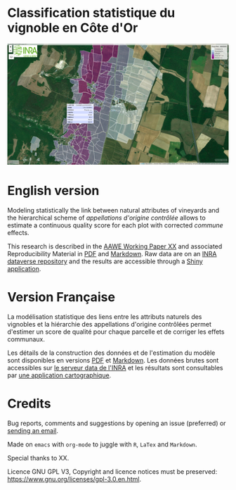 # Classification statistique du vignoble en Côte d'Or

![img](Figures/Capture.png)


# English version

Modeling statistically the link between natural attributes of vineyards and the hierarchical scheme of *appellations d'origine contrôlée* allows to estimate a continuous quality score for each plot with corrected *commune* effects.

This research is described in the [AAWE Working Paper XX](WorkingPaper.pdf) and associated Reproducibility Material in [PDF](ReproPaper.pdf) and [Markdown](ReproPaper.md). Raw data are on an [INRA dataverse repository](https://www6.inra.fr/datapartage/) and the results are accessible through a [Shiny application](https://geoind-wine.firebaseapp.com).


# Version Française

La modélisation statistique des liens entre les attributs naturels des vignobles et la hiérarchie des appellations d'origine contrôlées permet d'estimer un score de qualité pour chaque parcelle et de corriger les effets communaux.

Les détails de la construction des données et de l'estimation du modèle sont disponibles en versions [PDF](DataPaper.pdf) et [Markdown](DataPaper.md). Les données brutes sont accessibles sur [le serveur data de l'INRA](https://www6.inra.fr/datapartage/) et les résultats sont consultables par [une application cartographique](https://geoind-wine.firebaseapp.com).


# Credits

Bug reports, comments and suggestions by opening an issue (preferred) or [sending an email](mailto:jsay@inra.fr).

Made on `emacs` with `org-mode` to juggle with `R`, `LaTex` and `Markdown`.

Special thanks to XX.

Licence GNU GPL V3, Copyright and licence notices must be preserved: <https://www.gnu.org/licenses/gpl-3.0.en.html>.
